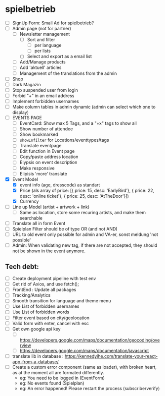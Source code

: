 # spielbetrieb

- [ ] SignUp Form: Small Ad for spielbetrieb? 
- [ ] Admin page (not for partner)
  - [ ] Newsletter management
    - [ ] Sort and filter
      - [ ] per language
      - [ ] per lists
    - [ ] Select and export as a email list
  - [ ] Add/Manage products
  - [ ] Add 'aktuell' articles
  - [ ] Management of the translations from the admin
- [ ] Shop
- [ ] Dark Magazin
- [ ] Stop suspended user from login
- [ ] Forbid "+" in an email address
- [ ] Implement forbidden usernames
- [ ] Make column tables in admin dynamic (admin can select which one to display)
- [ ] EVENTS PAGE
  - [ ] EventCard: Show max 5 Tags, and a "+x" tags to show all
  - [ ] Show number of attendee
  - [ ] Show bookmarked
  - [ ] `showInfilter` for Locations/eventtypes/tags
  - [ ] Translate eventpage
  - [ ] Edit function in Event page
  - [ ] Copy/paste address location
  - [ ] Elypsis on event description
  - [ ] Make responsive
  - [ ] Elipisis 'more' translate
- [x] Event Model
  - [x] event info (age, dresscode) as standart 
  - [x] Price (als array of price: [{ price: 15, desc: 'EarlyBird'}, { price: 22, desc: 'online ticket'}, { price: 25, desc: 'AtTheDoor'}])
  - [x] Currency
- [ ] Line up Model (artist + artwork + link)
  - [ ] Same as location, store some recuring artists, and make them searchable
- [ ] Translate all in form Event
- [ ] Spielplan Filter should be of type OR (and not AND)
- [ ] URL to old event only possible for admin and VA-er, sonst meldung 'not possible'
- [ ] Admin: When validating new tag, if there are not accepted, they should not be shown in the event anymore.

## Tech debt:

- [ ] Create deployment pipeline with test env
- [ ] Get rid of Axios, and use fetch();
- [ ] FrontEnd : Update all packages
- [ ] Tracking/Analytics
- [ ] Smooth transition for language and theme menu
- [ ] Use List of forbidden usernames
- [ ] Use List of forbidden words
- [ ] Filter event based on city/geolocation
- [ ] Valid form with enter, cancel with esc
- [ ] Get own google api key
  - [ ] https://developers.google.com/maps/documentation/geocoding/overview
  - [ ] https://developers.google.com/maps/documentation/javascript
- [ ] translate lib in database : https://kennedyihe.com/translate-your-react-app-from-a-database/
- [ ] Create a custom error component (same as loader), with broken heart, as at the moment all are formated differently.
  - eg: You need to be logged in (EventForm)
  - eg: No events found (Spielplan)
  - eg: An error happened! Please restart the process (subscriberverify)